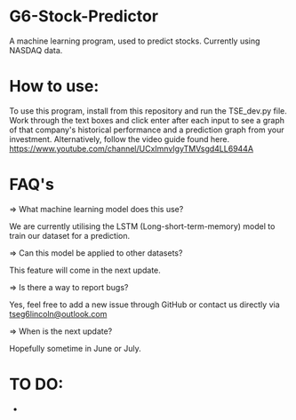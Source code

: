 # G6-Stock-Predictor
A machine learning program, used to predict stocks. Currently using NASDAQ data. 

# How to use:
To use this program, install from this repository and run the TSE_dev.py file. Work through the text boxes and click enter after each input to see a graph of that company's historical performance and a prediction graph from your investment. Alternatively, follow the video guide found here. 
https://www.youtube.com/channel/UCxImnvIgyTMVsgd4LL6944A

# FAQ's
=> What machine learning model does this use?

We are currently utilising the LSTM (Long-short-term-memory) model to train our dataset for a prediction. 

=> Can this model be applied to other datasets?

This feature will come in the next update. 

=> Is there a way to report bugs?

Yes, feel free to add a new issue through GitHub or contact us directly via tseg6lincoln@outlook.com

=> When is the next update?

Hopefully sometime in June or July. 

# TO DO:
- 
